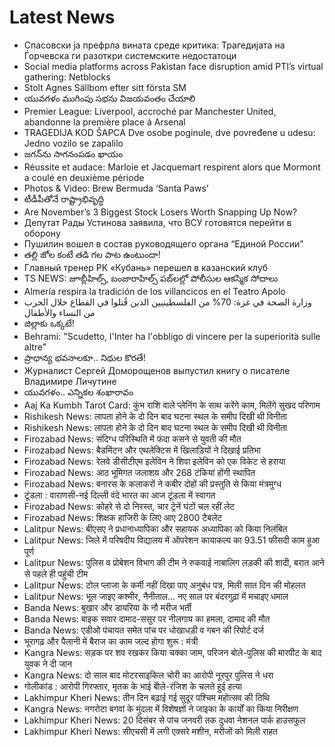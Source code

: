 # Latest News
-  Спасовски ја префрла вината среде критика: Трагедијата на Ѓорчевска ги разоткри системските недостатоци
-  Social media platforms across Pakistan face disruption amid PTI’s virtual gathering: Netblocks
-  Stolt Agnes Sällbom efter sitt första SM
-  యువగళం ముగింపు సభను విజయవంతం చేయాలి
-  Premier League: Liverpool, accroché par Manchester United, abandonne la première place à Arsenal
-  TRAGEDIJA KOD ŠAPCA Dve osobe poginule, dve povređene u udesu: Jedno vozilo se zapalilo
-  జగన్‌ను సాగనంపడం ఖాయం
-  Réussite et audace: Marloie et Jacquemart respirent alors que Mormont a coulé en deuxième période
-  Photos & Video: Brew Bermuda ‘Santa Paws’
-  టీడీపీతోనే రాష్ట్రాభివృద్ధి
-  Are November’s 3 Biggest Stock Losers Worth Snapping Up Now?
-  Депутат Рады Устинова заявила, что ВСУ готовятся перейти в оборону
-  Пушилин вошел в состав руководящего органа “Единой России”
-  తల్లి జోల కంటే తడి గల పాట ఉంటుందా!
-  Главный тренер РК «Кубань» перешел в казанский клуб
-  TS NEWS: జూబ్లీహిల్స్, బంజారాహిల్స్‌ పబ్‌లల్లో పోలీసుల ఆకస్మిక సోదాలు
-  Almería respira la tradición de los villancicos en el Teatro Apolo
-  وزارة الصحة في غزة: 70% من الفلسطينيين الذين قُتلوا في القطاع خلال الحرب من النساء والأطفال
-  జిల్లాకు ఒక్కటే!
-  Behrami: "Scudetto, l'Inter ha l'obbligo di vincere per la superiorità sulle altre"
-  ప్రాధాన్య భవనాలకూ.. నిధుల కొరతే!
-  Журналист Сергей Доморощенов выпустил книгу о писателе Владимире Личутине
-  యువగళం.. ఎన్నికల శంఖారావం
-  Aaj Ka Kumbh Tarot Card: कुंभ राशि वाले प्लेनिंग के साथ करेंगे काम, मिलेंगे सुखद परिणाम
-  Rishikesh News: लापता होने के दो दिन बाद घटना स्थल के समीप दिखी थी विनीता
-  Rishikesh News: लापता होने के दो दिन बाद घटना स्थल के समीप दिखी थी विनीता
-  Firozabad News: संदिग्ध परिस्थिति में फंदा कसने से युवती की मौत
-  Firozabad News: बैडमिंटन और एथलेक्टिस में खिलाड़ियों ने दिखाई प्रतिभा
-  Firozabad News: रेलवे डीसीटीएम इलेविन ने शिवा इलेविन को एक विकेट से हराया
-  Firozabad News: आठ भूमिगत जलाशय और 268 टंकियां होंगी स्थापित
-  Firozabad News: बनारस के कलाकरों ने कबीर दोहों की प्रस्तुति से किया मंत्रमुग्ध
-  टूंडला : वाराणसी-नई दिल्ली वंदे भारत का आज टूंडला में स्वागत
-  Firozabad News: कोहरे से दो निरस्त, चार ट्रेनें घंटों चल रहीं लेट
-  Firozabad News: शिक्षक हाजिरी के लिए आए 2800 टैबलेट
-  Lalitpur News: बीएसए ने प्रधानाध्यापिका और सहायक अध्यापिका को किया निलंबित
-  Lalitpur News: जिले में परिषदीय विद्यालय में ऑपरेशन कायाकल्प का 93.51 फीसदी काम हुआ पूर्ण
-  Lalitpur News: पुलिस व प्रोबेशन विभाग की टीम ने रुकवाई नाबालिग लड़की की शादी, बरात आने से पहले ही पहुंची टीम
-  Lalitpur News: टोल प्लाजा के कर्मी नहीं दिखा पाए अनुबंध पत्र, मिली सात दिन की मोहलत
-  Lalitpur News: भूल जाइए कश्मीर, नैनीताल... नए साल पर बंदरगुढ़ा में मचाइए धमाल
-  Banda News: बुखार और डायरिया के नौ मरीज भर्ती
-  Banda News: बाइक सवार दामाद-ससुर पर नीलगाय का हमला, दामाद की मौत
-  Banda News: एडीओ पंचायत समेत पांच पर धोखाधड़ी व गबन की रिपोर्ट दर्ज
-  भूरागढ़ और पैलानी में बैराज का काम जल्द होगा शुरू : मंत्री
-  Kangra News: सड़क पर शव रखकर किया चक्का जाम, परिजन बोले-पुलिस की मारपीट के बाद युवक ने दी जान
-  Kangra News: दो साल बाद मोटरसाइकिल चोरी का आरोपी नूरपुर पुलिस ने धरा
-  गोलीकांड : आरोपी गिरफ्तार, मृतक के भाई बोेले-रंजिश के चलते हुई हत्या
-  Lakhimpur Kheri News: तीन दिन बढ़ाई गई सुदूर पश्चिम महोत्सव की तिथि
-  Kangra News: नगरोटा बगवां के मुंदला में विशेषज्ञों ने जाइका के कार्यों का किया निरीक्षण
-  Lakhimpur Kheri News: 20 दिसंबर से पांच जनवरी तक दुधवा नेशनल पार्क हाउसफुल
-  Lakhimpur Kheri News: सीएचसी में लगी एक्सरे मशीन, मरीजों को मिली राहत
